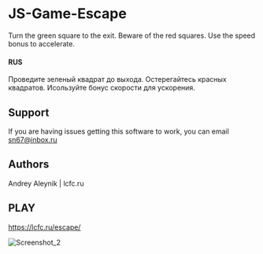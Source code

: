# JS-Game-Escape

Turn the green square to the exit. Beware of the red squares. Use the speed bonus to accelerate.
#### RUS
Проведите зеленый квадрат до выхода. Остерегайтесь красных квадратов. Исользуйте бонус скорости для ускорения.

## Support
If you are having issues getting this software to work, you can email sn67@inbox.ru

## Authors 
Andrey Aleynik | lcfc.ru

## PLAY
https://lcfc.ru/escape/


![Screenshot_2](https://user-images.githubusercontent.com/30752521/130582612-d4e8b12b-6a0c-4a5f-8330-ffa983b66c97.jpg)




